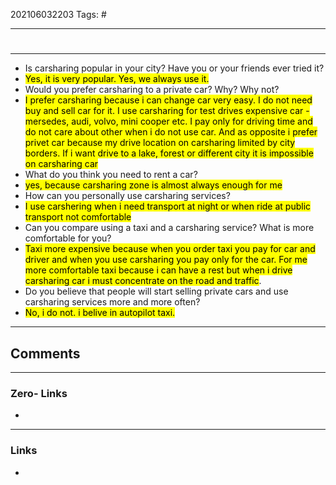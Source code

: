 202106032203
Tags: #

---
# 
---
- Is carsharing popular in your city? Have you or your friends ever tried it?
- <mark>Yes, it is very popular. Yes, we always use it.</mark>
- Would you prefer carsharing to a private car? Why? Why not?
- <mark> I prefer carsharing because i can change car very easy. I do not need buy and sell car for it. I use carsharing for test drives expensive car - mersedes, audi, volvo, mini cooper etc. I pay only for driving time and do not care about other when i do not use car. And as opposite i prefer privet car because my drive location on carsharing limited by city borders. If i want drive to a lake, forest or different city it is impossible on carsharing car </mark>
- What do you think you need to rent a car?
- <mark>yes, because carsharing zone is almost always enough for me </mark>
- How can you personally use carsharing services?
- <mark>I use carshering when i need transport at night or when ride at public transport not comfortable</mark>
- Can you compare using a taxi and a carsharing service? What is more comfortable for you?
- <mark>Taxi more expensive because when you order taxi you pay for car and driver and when you use carsharing you pay only for the car. For me more comfortable taxi because i can have a rest  but when i drive carsharing car i must concentrate on the road and traffic</mark>. 
- Do you believe that people will start selling private cars and use carsharing services more and more often?
- <mark>No, i do not. i belive in autopilot taxi.</mark>

---
## Comments
---
### Zero- Links
- 

---
### Links
-